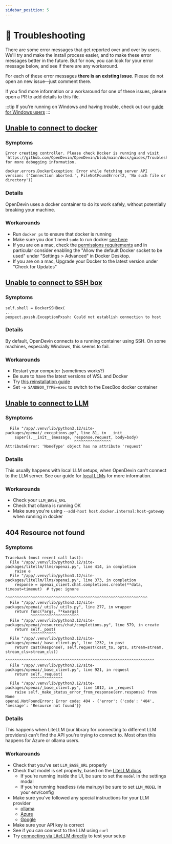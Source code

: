```yaml
---
sidebar_position: 5
---
```


# 🚧 Troubleshooting

There are some error messages that get reported over and over by users.
We'll try and make the install process easier, and to make these error messages
better in the future. But for now, you can look for your error message below,
and see if there are any workaround.

For each of these error messages **there is an existing issue**. Please do not
open an new issue--just comment there.

If you find more information or a workaround for one of these issues, please
open a PR to add details to this file.

:::tip
If you're running on Windows and having trouble, check out our [guide for Windows users](troubleshooting/windows)
:::

## [Unable to connect to docker](https://github.com/OpenDevin/OpenDevin/issues/1226)

### Symptoms

```
Error creating controller. Please check Docker is running and visit `https://github.com/OpenDevin/OpenDevin/blob/main/docs/guides/Troubleshooting.md` for more debugging information.
```

```
docker.errors.DockerException: Error while fetching server API version: ('Connection aborted.', FileNotFoundError(2, 'No such file or directory'))
```

### Details

OpenDevin uses a docker container to do its work safely, without potentially breaking your machine.

### Workarounds

* Run `docker ps` to ensure that docker is running
* Make sure you don't need `sudo` to run docker [see here](https://www.baeldung.com/linux/docker-run-without-sudo)
* If you are on a mac, check the [permissions requirements](https://docs.docker.com/desktop/mac/permission-requirements/) and in particular consider enabling the "Allow the default Docker socket to be used" under "Settings > Advanced" in Docker Desktop.
* If you are on a mac, Upgrade your Docker to the latest version under "Check for Updates"

## [Unable to connect to SSH box](https://github.com/OpenDevin/OpenDevin/issues/1156)

### Symptoms

```
self.shell = DockerSSHBox(
...
pexpect.pxssh.ExceptionPxssh: Could not establish connection to host
```

### Details

By default, OpenDevin connects to a running container using SSH. On some machines,
especially Windows, this seems to fail.

### Workarounds

- Restart your computer (sometimes works?)
- Be sure to have the latest versions of WSL and Docker
- Try [this reinstallation guide](https://github.com/OpenDevin/OpenDevin/issues/1156#issuecomment-2064549427)
- Set `-e SANDBOX_TYPE=exec` to switch to the ExecBox docker container

## [Unable to connect to LLM](https://github.com/OpenDevin/OpenDevin/issues/1208)

### Symptoms

```
  File "/app/.venv/lib/python3.12/site-packages/openai/_exceptions.py", line 81, in __init__
    super().__init__(message, response.request, body=body)
                              ^^^^^^^^^^^^^^^^
AttributeError: 'NoneType' object has no attribute 'request'
```

### Details

This usually happens with local LLM setups, when OpenDevin can't connect to the LLM server.
See our guide for [local LLMs](llms/localLLMs) for more information.

### Workarounds

- Check your `LLM_BASE_URL`
- Check that ollama is running OK
- Make sure you're using `--add-host host.docker.internal:host-gateway` when running in docker

## 404 Resource not found
### Symptoms
```
Traceback (most recent call last):
  File "/app/.venv/lib/python3.12/site-packages/litellm/llms/openai.py", line 414, in completion
    raise e
  File "/app/.venv/lib/python3.12/site-packages/litellm/llms/openai.py", line 373, in completion
    response = openai_client.chat.completions.create(**data, timeout=timeout)  # type: ignore
               ^^^^^^^^^^^^^^^^^^^^^^^^^^^^^^^^^^^^^^^^^^^^^^^^^^^^^^^^^^^^^^
  File "/app/.venv/lib/python3.12/site-packages/openai/_utils/_utils.py", line 277, in wrapper
    return func(*args, **kwargs)
           ^^^^^^^^^^^^^^^^^^^^^
  File "/app/.venv/lib/python3.12/site-packages/openai/resources/chat/completions.py", line 579, in create
    return self._post(
           ^^^^^^^^^^^
  File "/app/.venv/lib/python3.12/site-packages/openai/_base_client.py", line 1232, in post
    return cast(ResponseT, self.request(cast_to, opts, stream=stream, stream_cls=stream_cls))
                           ^^^^^^^^^^^^^^^^^^^^^^^^^^^^^^^^^^^^^^^^^^^^^^^^^^^^^^^^^^^^^^^^^
  File "/app/.venv/lib/python3.12/site-packages/openai/_base_client.py", line 921, in request
    return self._request(
           ^^^^^^^^^^^^^^
  File "/app/.venv/lib/python3.12/site-packages/openai/_base_client.py", line 1012, in _request
    raise self._make_status_error_from_response(err.response) from None
openai.NotFoundError: Error code: 404 - {'error': {'code': '404', 'message': 'Resource not found'}}
```

### Details
This happens when LiteLLM (our library for connecting to different LLM providers) can't find
the API you're trying to connect to. Most often this happens for Azure or ollama users.

### Workarounds
- Check that you've set `LLM_BASE_URL` properly
- Check that model is set properly, based on the [LiteLLM docs](https://docs.litellm.ai/docs/providers)
  - If you're running inside the UI, be sure to set the `model` in the settings modal
  - If you're running headless (via main.py) be sure to set `LLM_MODEL` in your env/config
- Make sure you've followed any special instructions for your LLM provider
  - [ollama](/OpenDevin/modules/usage/llms/localLLMs)
  - [Azure](/OpenDevin/modules/usage/llms/azureLLMs)
  - [Google](/OpenDevin/modules/usage/llms/googleLLMs)
- Make sure your API key is correct
- See if you can connect to the LLM using `curl`
- Try [connecting via LiteLLM directly](https://github.com/BerriAI/litellm) to test your setup
